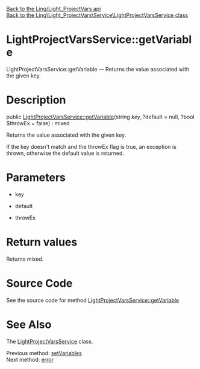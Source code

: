 [Back to the Ling/Light_ProjectVars api](https://github.com/lingtalfi/Light_ProjectVars/blob/master/doc/api/Ling/Light_ProjectVars.md)<br>
[Back to the Ling\Light_ProjectVars\Service\LightProjectVarsService class](https://github.com/lingtalfi/Light_ProjectVars/blob/master/doc/api/Ling/Light_ProjectVars/Service/LightProjectVarsService.md)


LightProjectVarsService::getVariable
================



LightProjectVarsService::getVariable — Returns the value associated with the given key.




Description
================


public [LightProjectVarsService::getVariable](https://github.com/lingtalfi/Light_ProjectVars/blob/master/doc/api/Ling/Light_ProjectVars/Service/LightProjectVarsService/getVariable.md)(string $key, ?$default = null, ?bool $throwEx = false) : mixed




Returns the value associated with the given key.

If the key doesn't match and the throwEx flag is true, an exception is thrown,
otherwise the default value is returned.




Parameters
================


- key

    

- default

    

- throwEx

    


Return values
================

Returns mixed.








Source Code
===========
See the source code for method [LightProjectVarsService::getVariable](https://github.com/lingtalfi/Light_ProjectVars/blob/master/Service/LightProjectVarsService.php#L80-L89)


See Also
================

The [LightProjectVarsService](https://github.com/lingtalfi/Light_ProjectVars/blob/master/doc/api/Ling/Light_ProjectVars/Service/LightProjectVarsService.md) class.

Previous method: [setVariables](https://github.com/lingtalfi/Light_ProjectVars/blob/master/doc/api/Ling/Light_ProjectVars/Service/LightProjectVarsService/setVariables.md)<br>Next method: [error](https://github.com/lingtalfi/Light_ProjectVars/blob/master/doc/api/Ling/Light_ProjectVars/Service/LightProjectVarsService/error.md)<br>

